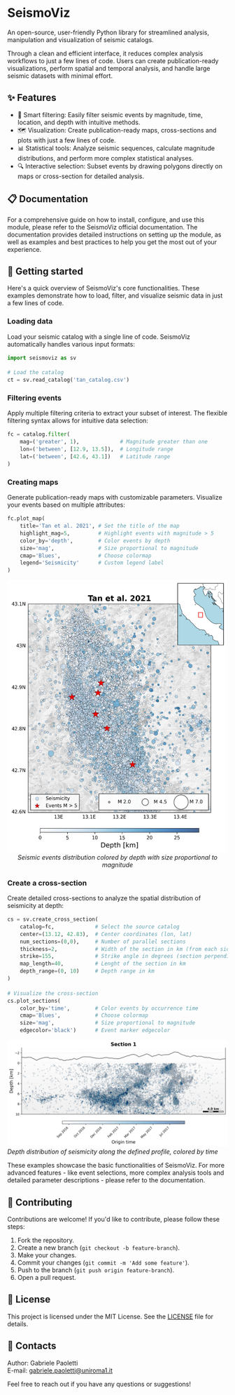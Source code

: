 # SeismoViz

An open-source, user-friendly Python library for streamlined analysis, manipulation and visualization of seismic catalogs.

Through a clean and efficient interface, it reduces complex analysis workflows to just a few lines of code. Users can create publication-ready visualizations, perform spatial and temporal analysis, and handle large seismic datasets with minimal effort.

## ✨ Features

- 🎯 Smart filtering: Easily filter seismic events by magnitude, time, location, and depth with intuitive methods.
- 🗺️ Visualization: Create publication-ready maps, cross-sections and plots with just a few lines of code.
- 📊 Statistical tools: Analyze seismic sequences, calculate magnitude distributions, and perform more complex statistical analyses.
- 🔍 Interactive selection: Subset events by drawing polygons directly on maps or cross-section for detailed analysis.

## 📋 Documentation

For a comprehensive guide on how to install, configure, and use this module, please refer to the SeismoViz official documentation. The documentation provides detailed instructions on setting up the module, as well as examples and best practices to help you get the most out of your experience.

## 🚀 Getting started
Here's a quick overview of SeismoViz's core functionalities. These examples demonstrate how to load, filter, and visualize seismic data in just a few lines of code.

### Loading data
Load your seismic catalog with a single line of code. SeismoViz automatically handles various input formats:

```python
import seismoviz as sv

# Load the catalog
ct = sv.read_catalog('tan_catalog.csv')
```

### Filtering events
Apply multiple filtering criteria to extract your subset of interest. The flexible filtering syntax allows for intuitive data selection:

```python
fc = catalog.filter(
    mag=('greater', 1),             # Magnitude greater than one
    lon=('between', [12.9, 13.5]),  # Longitude range
    lat=('between', [42.6, 43.1])   # Latitude range
)
```

### Creating maps
Generate publication-ready maps with customizable parameters. Visualize your events based on multiple attributes:

```python
fc.plot_map(
    title='Tan et al. 2021', # Set the title of the map
    highlight_mag=5,         # Highlight events with magnitude > 5
    color_by='depth',        # Color events by depth
    size='mag',              # Size proportional to magnitude
    cmap='Blues',            # Choose colormap
    legend='Seismicity'      # Custom legend label
)
```
<p align="center">
  <img src="./docs/images/map_example.jpg" alt="Map example" width="500">
  <br>
  <em>Seismic events distribution colored by depth with size proportional to magnitude</em>
</p>

### Create a cross-section
Create detailed cross-sections to analyze the spatial distribution of seismicity at depth:

```python
cs = sv.create_cross_section(
    catalog=fc,             # Select the source catalog
    center=(13.12, 42.83),  # Center coordinates (lon, lat)
    num_sections=(0,0),     # Number of parallel sections
    thickness=2,            # Width of the section in km (from each side)
    strike=155,             # Strike angle in degrees (section perpendicular to strike)
    map_length=40,          # Lenght of the section in km
    depth_range=(0, 10)     # Depth range in km
)

# Visualize the cross-section
cs.plot_sections(
    color_by='time',        # Color events by occurrence time
    cmap='Blues',           # Choose colormap
    size='mag',             # Size proportional to magnitude
    edgecolor='black')      # Event marker edgecolor
```
![Cross-section example](./docs/images/cross-section_example.jpg)
*Depth distribution of seismicity along the defined profile, colored by time*

These examples showcase the basic functionalities of SeismoViz. For more advanced features - like event selections, more complex analysis tools and detailed parameter descriptions - please refer to the documentation.

## 🤝 Contributing

Contributions are welcome! If you'd like to contribute, please follow these steps:

1. Fork the repository.
2. Create a new branch (`git checkout -b feature-branch`).
3. Make your changes.
4. Commit your changes (`git commit -m 'Add some feature'`).
5. Push to the branch (`git push origin feature-branch`).
6. Open a pull request.

## 📜 License

This project is licensed under the MIT License. See the [LICENSE](LICENSE) file for details.

## 📧 Contacts

Author: Gabriele Paoletti  
E-mail: gabriele.paoletti@uniroma1.it

Feel free to reach out if you have any questions or suggestions!